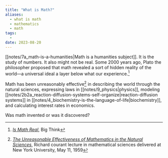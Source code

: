 ```yaml
---
title: "What is Math?"
aliases:
  - what is math
  - mathematics
  - math
tags:
  - 
date: 2023-08-20
---
```


[[notes/7a_math-is-a-humanities|Math is a humanities subject]]. It is the study of numbers. It also might not be real. Some 2000 years ago, Plato the philosopher proposed that math revealed a sort of hidden reality of the world—a universal ideal a layer below what our experience.[^1]

Math has been unreasonably effective[^2] in describing the world through the natural sciences, expressing laws in [[notes/9_physics|physics]], modeling [[notes/2b2a_reaction-diffusion-systems-self-organize|reaction-diffusion systems]] in [[notes/4_biochemistry-is-the-language-of-life|biochemistry]], and calculating interest rates in economics.

Was math invented or was it discovered?

[^1]: *[Is Math Real](https://bigthink.com/13-8/is-math-real-practical-philosophical-implications/?ref=polymath.net)*, Big Think
[^2]: *[The Unreasonable Effectiveness of Mathematics in the Natural Sciences](https://onlinelibrary.wiley.com/doi/abs/10.1002/cpa.3160130102)*, Richard courant lecture in mathematical sciences delivered at New York University, May 11, 1959